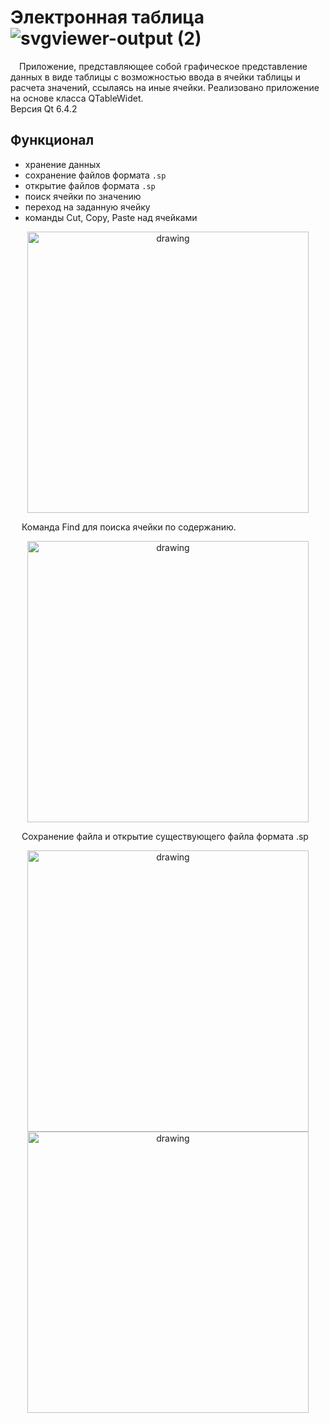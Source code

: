 # Электронная таблица ![svgviewer-output (2)](https://github.com/artndx/-QT-/assets/142813897/7e6b1353-edb1-4d2a-a30d-359f5b660a70)

&emsp;Приложение, представляющее собой графическое представление данных в виде таблицы с возможностью ввода в ячейки таблицы и расчета значений, ссылаясь на иные ячейки. Реализовано приложение на основе класса QTableWidet. <br>
Версия Qt 6.4.2

## Функционал
- хранение данных
- сохранение файлов формата ```.sp```
- открытие файлов формата ```.sp```
- поиск ячейки по значению
- переход на заданную ячейку
- команды Cut, Copy, Paste над ячейками

<div align="center">
<img src="https://github.com/artndx/-QT-/assets/142813897/de63231f-806c-41bc-8351-89b0022d6ff1" alt="drawing" style="width:450px;"/>
</div>

&emsp; Команда Find для поиска ячейки по содержанию.

<div align="center">
<img src="https://github.com/artndx/-QT-/assets/142813897/a322e482-fabe-42d0-a7b4-992eb4a454e2" alt="drawing" style="width:450px;"/>
</div>

&emsp; Сохранение файла и открытие существующего файла формата .sp

<div align="center">
<img src="https://github.com/artndx/-QT-/assets/142813897/d7eccb82-ccd1-4c48-96cb-bf461f238a0f" alt="drawing" style="width:450px;"/>
</div>

<div align="center">
<img src="https://github.com/artndx/-QT-/assets/142813897/03e43e51-08f0-46ae-a3a9-b6e220306261" alt="drawing" style="width:450px;"/>
</div>


